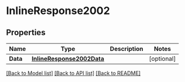 # InlineResponse2002

## Properties

Name | Type | Description | Notes
------------ | ------------- | ------------- | -------------
**Data** | [**InlineResponse2002Data**](inline_response_200_2_data.md) |  | [optional] 

[[Back to Model list]](../README.md#documentation-for-models) [[Back to API list]](../README.md#documentation-for-api-endpoints) [[Back to README]](../README.md)


